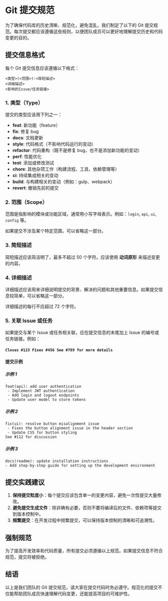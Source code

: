 # Git 提交规范

为了确保代码库的历史清晰、规范化，避免混乱，我们制定了以下的 Git 提交规范。每次提交都应该遵循这些规则，以便团队成员可以更好地理解提交历史和代码变更的目的。

## 提交信息格式

每个 Git 提交信息应该遵循以下格式：

```text
<类型>(<范围>):<简短描述>
<详细描述>
<影响的Issue/任务链接>
```


### 1. 类型（Type）

提交的类型应该用下列之一：

- **feat**: 新功能（feature）
- **fix**: 修复 bug
- **docs**: 文档更新
- **style**: 代码格式（不影响代码运行的变动）
- **refactor**: 代码重构（既不是修复 bug，也不是添加新功能的变动）
- **perf**: 性能优化
- **test**: 添加或修改测试
- **chore**: 其他杂项工作（构建流程、工具、依赖管理等）
- **ci**: 持续集成相关的变动
- **build**: 与构建相关的变动（例如：gulp、webpack）
- **revert**: 撤销先前的提交

### 2. 范围（Scope）

范围是指影响的模块或功能区域，通常用小写字母表示。例如：`login`, `api`, `ui`, `config` 等。

如果提交不涉及某个特定范围，可以省略这一部分。

### 3. 简短描述

简短描述应该简洁明了，最多不超过 50 个字符。应该使用 **动词原形** 来描述变更的内容。

### 4. 详细描述

详细描述应该用来详细说明提交的背景、解决的问题和其他重要信息。如果提交信息较简单，可以省略这一部分。

详细描述的每行不应超过 72 个字符。

### 5. 关联 Issue 或任务

如果提交与某个 Issue 或任务相关联，应在提交信息的末尾加上 Issue 的编号或任务链接。例如：

#### `Closes #123 Fixes #456 See #789 for more details`
#### 提交示例
##### 示例 1
```text
feat(api): add user authentication
 - Implement JWT authentication
 - Add login and logout endpoints
 - Update user model to store tokens
```

##### 示例 2
```text
fix(ui): resolve button misalignment issue
 - Fixes the button alignment issue in the header section
 - Update CSS for button styling
See #112 for discussion
```

##### 示例 3
```text
docs(readme): update installation instructions
- Add step-by-step guide for setting up the development environment
```


## 提交实践建议

1. **保持提交粒度小**：每个提交应该包含单一的变更内容，避免一次性提交大量修改。
2. **避免提交生成文件**：除非确有必要，否则不要将编译后的文件、依赖项等提交到版本控制中。
3. **频繁提交**：在开发过程中频繁提交，可以保持版本控制的清晰和可追溯性。

## 强制规范

为了提高开发效率和代码质量，所有提交必须遵循以上规范。如果提交信息不符合规范，提交将被拒绝。

## 结语

以上是我们团队的 Git 提交规范，请大家在提交代码时务必遵守。规范化的提交不仅能帮助团队成员快速理解代码变更，还能提高项目的可维护性。
